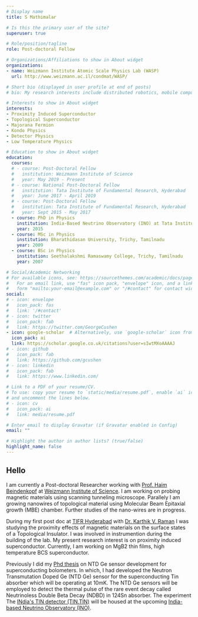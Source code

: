 ```yaml
---
# Display name
title: S Mathimalar

# Is this the primary user of the site?
superuser: true

# Role/position/tagline
role: Post-doctoral Fellow

# Organizations/Affiliations to show in About widget
organizations:
- name: Weizmann Institute Atomic Scale Physics Lab (WASP)
  url: http://www.weizmann.ac.il/condmat/WASP/

# Short bio (displayed in user profile at end of posts)
# bio: My research interests include distributed robotics, mobile computing and programmable matter.

# Interests to show in About widget
interests:
- Proximity Induced Superconductor
- Topological Superconductor
- Majorana Fermion
- Kondo Physics
- Detector Physics
- Low Temperature Physics

# Education to show in About widget
education:
  courses:
  # - course: Post-Doctoral Fellow
  #   institution: Weizmann Institute of Science
  #   year: May 2019 - Present
  # - course: National Post-Doctoral Fellow
  #   institution: Tata Institute of Fundamental Research, Hyderabad
  #   year: June 2017 - April 2019
  # - course: Post-Doctoral Fellow
  #   institution: Tata Institute of Fundamental Research, Hyderabad
  #   year: Sept 2015 - May 2017
  - course: PhD in Physics
    institution: India-Based Neutrino Observatory (INO) at Tata Institute of Fundamental Research, Mumbai
    year: 2015
  - course: MSc in Physics
    institution: Bharathidasan University, Trichy, Tamilnadu
    year: 2009
  - course: BSc in Physics
    institution: Seethalakshmi Ramaswamy College, Trichy, Tamilnadu
    year: 2007

# Social/Academic Networking
# For available icons, see: https://sourcethemes.com/academic/docs/page-builder/#icons
#   For an email link, use "fas" icon pack, "envelope" icon, and a link in the
#   form "mailto:your-email@example.com" or "/#contact" for contact widget.
social:
# - icon: envelope
#   icon_pack: fas
#   link: '/#contact'
# - icon: twitter
#   icon_pack: fab
#   link: https://twitter.com/GeorgeCushen
- icon: google-scholar  # Alternatively, use `google-scholar` icon from `ai` icon pack
  icon_pack: ai
  link: https://scholar.google.co.uk/citations?user=sIwtMXoAAAAJ
# - icon: github
#   icon_pack: fab
#   link: https://github.com/gcushen
# - icon: linkedin
#   icon_pack: fab
#   link: https://www.linkedin.com/

# Link to a PDF of your resume/CV.
# To use: copy your resume to `static/media/resume.pdf`, enable `ai` icons in `params.toml`, 
# and uncomment the lines below.
# - icon: cv
#   icon_pack: ai
#   link: media/resume.pdf

# Enter email to display Gravatar (if Gravatar enabled in Config)
email: ""

# Highlight the author in author lists? (true/false)
highlight_name: false
---
```


<h2>Hello</h2>

I am currently a Post-doctoral Researcher working with [Prof. Haim Beindenkopf](http://www.weizmann.ac.il/condmat/WASP/group-members) at [Weizmann Institute of Science](https://www.weizmann.ac.il/pages/). I am working on probing magnetic materials using scanning tunneling microscope. Parallely I am growing nanowires of topological material using Molecular Beam Epitaxial growth (MBE) chamber. Further studies of the nano-wires are in progress.

During my first post doc at [TIFR Hyderabad](https://www.tifrh.res.in/) with [Dr. Karthik V. Raman](https://www.tifrh.res.in/~raman) I was studying the proximity effects of magnetic materials on the surface states of a Topological Insulator. I was involved in instrumention during the building of the lab. My present research interest is on proximity induced superconductor. Currently, I am working on MgB2 thin films, high temperature BCS superconductor. 

Previously I did my [Phd thesis](http://www.ino.tifr.res.in/ino/theses/Thesis_Mathimalar.pdf) on NTD Ge sensor development for
superconducting bolometers.  In which, I had developed the Neutron Transmutation Doped Ge (NTD Ge) sensor for the superconducting Tin absorber which will be operating at 10mK. The NTD Ge sensors will be employed to detect the thermal pulse of the rare event decay called Neutrinoless Double Beta Decay (NDBD) in 124Sn absorber. The experiment The [INdia's TIN detector (TIN.TIN)](http://www.tifr.res.in/~tin.tin/) will be housed at the upcoming [India-based Neutrino Observatory (INO)](http://www.ino.tifr.res.in/ino/). 
